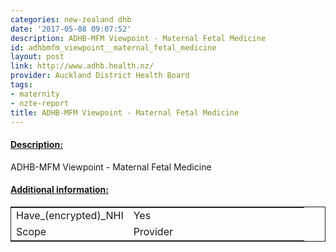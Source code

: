 ```yaml
---
categories: new-zealand dhb
date: '2017-05-08 09:07:52'
description: ADHB-MFM Viewpoint - Maternal Fetal Medicine
id: adhbmfm_viewpoint__maternal_fetal_medicine
layout: post
link: http://www.adhb.health.nz/
provider: Auckland District Health Board
tags:
- maternity
- nzte-report
title: ADHB-MFM Viewpoint - Maternal Fetal Medicine
---
```



 <h4> <u>Description:</u> </h4>
ADHB-MFM Viewpoint - Maternal Fetal Medicine
 <h4> <u>Additional information:</u> </h4>
 <table style="border: 1px solid">
 <tr> <td width="40%">Have_(encrypted)_NHI</td> <td>Yes</td> </tr>
 <tr> <td width="40%">Scope</td> <td>Provider</td> </tr>
 </table>